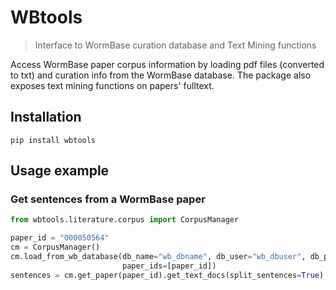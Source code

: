 # WBtools
> Interface to WormBase curation database and Text Mining functions

Access WormBase paper corpus information by loading pdf files (converted to txt) and curation info from the WormBase 
database. The package also exposes text mining functions on papers' fulltext.

## Installation

```pip install wbtools```

## Usage example

### Get sentences from a WormBase paper

```python
from wbtools.literature.corpus import CorpusManager

paper_id = "000050564"
cm = CorpusManager()
cm.load_from_wb_database(db_name="wb_dbname", db_user="wb_dbuser", db_password="wb_dbpasswd", db_host="wb_dbhost",
                         paper_ids=[paper_id])
sentences = cm.get_paper(paper_id).get_text_docs(split_sentences=True)
```